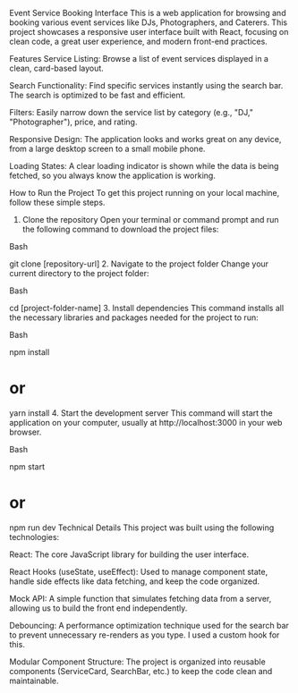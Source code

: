 
Event Service Booking Interface
This is a web application for browsing and booking various event services like DJs, Photographers, and Caterers. This project showcases a responsive user interface built with React, focusing on clean code, a great user experience, and modern front-end practices.

Features
Service Listing: Browse a list of event services displayed in a clean, card-based layout.

Search Functionality: Find specific services instantly using the search bar. The search is optimized to be fast and efficient.

Filters: Easily narrow down the service list by category (e.g., "DJ," "Photographer"), price, and rating.

Responsive Design: The application looks and works great on any device, from a large desktop screen to a small mobile phone.

Loading States: A clear loading indicator is shown while the data is being fetched, so you always know the application is working.

How to Run the Project
To get this project running on your local machine, follow these simple steps.

1. Clone the repository
Open your terminal or command prompt and run the following command to download the project files:

Bash

git clone [repository-url]
2. Navigate to the project folder
Change your current directory to the project folder:

Bash

cd [project-folder-name]
3. Install dependencies
This command installs all the necessary libraries and packages needed for the project to run:

Bash

npm install
# or
yarn install
4. Start the development server
This command will start the application on your computer, usually at http://localhost:3000 in your web browser.

Bash

npm start
# or
npm run dev
Technical Details
This project was built using the following technologies:

React: The core JavaScript library for building the user interface.

React Hooks (useState, useEffect): Used to manage component state, handle side effects like data fetching, and keep the code organized.

Mock API: A simple function that simulates fetching data from a server, allowing us to build the front end independently.

Debouncing: A performance optimization technique used for the search bar to prevent unnecessary re-renders as you type. I used a custom hook for this.

Modular Component Structure: The project is organized into reusable components (ServiceCard, SearchBar, etc.) to keep the code clean and maintainable.
